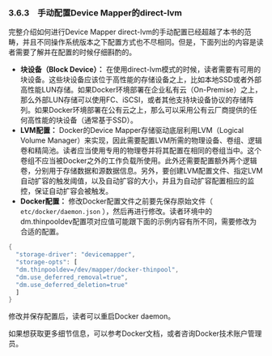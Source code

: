 ### 3.6.3　手动配置Device Mapper的direct-lvm

完整介绍如何进行Device Mapper direct-lvm的手动配置已经超越了本书的范畴，并且不同操作系统版本之下配置方式也不尽相同。但是，下面列出的内容是读者需要了解并在配置的时候仔细斟酌的。

+ **块设备（Block Device）：** 在使用direct-lvm模式的时候，读者需要有可用的块设备。这些块设备应该位于高性能的存储设备之上，比如本地SSD或者外部高性能LUN存储。如果Docker环境部署在企业私有云（On-Premise）之上，那么外部LUN存储可以使用FC、iSCSI，或者其他支持块设备协议的存储阵列。如果Docker环境部署在公有云之上，那么可以采用公有云厂商提供的任何高性能的块设备（通常基于SSD）。
+ **LVM配置：** Docker的Device Mapper存储驱动底层利用LVM（Logical Volume Manager）来实现，因此需要配置LVM所需的物理设备、卷组、逻辑卷和精简池。读者应当使用专用的物理卷并将其配置在相同的卷组当中。这个卷组不应当被Docker之外的工作负载所使用。此外还需要配置额外两个逻辑卷，分别用于存储数据和源数据信息。另外，要创建LVM配置文件、指定LVM自动扩容的触发阈值，以及自动扩容的大小，并且为自动扩容配置相应的监控，保证自动扩容会被触发。
+ **Docker配置：** 修改Docker配置文件之前要先保存原始文件（ `etc/docker/daemon.json` ），然后再进行修改。读者环境中的dm.thinpooldev配置项对应值可能跟下面的示例内容有所不同，需要修改为合适的配置。

```rust
{
  "storage-driver": "devicemapper",
  "storage-opts": [
  "dm.thinpooldev=/dev/mapper/docker-thinpool",
  "dm.use_deferred_removal=true",
  "dm.use_deferred_deletion=true"
  ]
}
```

修改并保存配置后，读者可以重启Docker daemon。

如果想获取更多细节信息，可以参考Docker文档，或者咨询Docker技术账户管理员。

